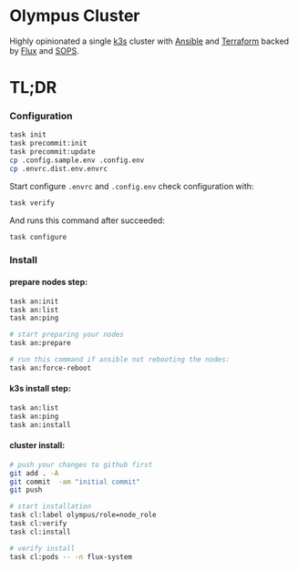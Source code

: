 Olympus Cluster
====
Highly opinionated a single [k3s](https://k3s.io) cluster with [Ansible](https://www.ansible.com) and [Terraform](https://www.terraform.io) backed by [Flux](https://toolkit.fluxcd.io/) and [SOPS](https://toolkit.fluxcd.io/guides/mozilla-sops/).

# TL;DR

### Configuration
```sh
task init
task precommit:init
task precommit:update
cp .config.sample.env .config.env
cp .envrc.dist.env.envrc
```
Start configure ```.envrc``` and ```.config.env``` check configuration with:
```sh
task verify
```
And runs this command after succeeded:
```sh
task configure
```

### Install
#### prepare nodes step:
```sh
task an:init
task an:list
task an:ping

# start preparing your nodes
task an:prepare

# run this command if ansible not rebooting the nodes:
task an:force-reboot
```

#### k3s install step:
```sh
task an:list
task an:ping
task an:install
```

#### cluster install:
```sh
# push your changes to github first
git add . -A
git commit  -am "initial commit"
git push

# start installation
task cl:label olympus/role=node_role
task cl:verify
task cl:install

# verify install
task cl:pods -- -n flux-system
```
